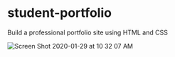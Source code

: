 # student-portfolio
Build a professional portfolio site using HTML and CSS

![Screen Shot 2020-01-29 at 10 32 07 AM](https://user-images.githubusercontent.com/2171537/73386064-1d6c3080-4283-11ea-85c7-bf65c1ae2a08.png)
